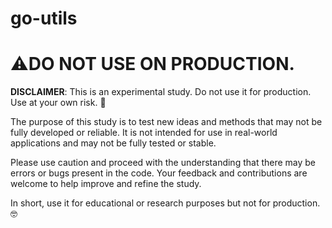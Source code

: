 # go-utils


# ⚠️DO NOT USE ON PRODUCTION. 

**DISCLAIMER**: This is an experimental study. Do not use it for production. Use at your own risk. 😬

The purpose of this study is to test new ideas and methods that may not be fully developed or reliable. It is not intended for use in real-world applications and may not be fully tested or stable.

Please use caution and proceed with the understanding that there may be errors or bugs present in the code. Your feedback and contributions are welcome to help improve and refine the study.

In short, use it for educational or research purposes but not for production. 🤓